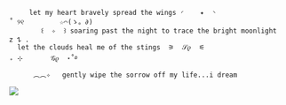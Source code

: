 
         let my heart bravely spread the wings ◜    ✦  ◝                                       ˚ ୨୧         ☆⌒(ゝ。∂)
            ꒰  ✧  ꒱ soaring past the night to trace the bright moonlight                     𝗓 𐰁 . 
      let the clouds heal me of the stings  ⚞  𝒮𝜚  ⚟                                     ₊ ⊹       𝒢𝜚  ⋆˚࿔
          ︵︵✧   gently wipe the sorrow off my life...i dream



          


  
![](https://64.media.tumblr.com/ddffea4c4a33e911f636bd1e24d83b6c/370a0cbf8656c278-e2/s1280x1920/f095b8ca22c28c0827251084b2b231d954e5b3c6.pnj)
